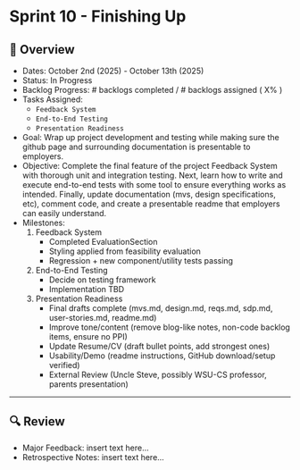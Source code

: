 # Sprint 10 - Finishing Up

## 📝 Overview
* Dates: October 2nd (2025) - October 13th (2025)
* Status: In Progress
* Backlog Progress: # backlogs completed / # backlogs assigned ( X% )
* Tasks Assigned:
    * `Feedback System`
    * `End-to-End Testing`
    * `Presentation Readiness`
* Goal: Wrap up project development and testing while making sure the github page and surrounding documentation is presentable to employers.
* Objective: Complete the final feature of the project Feedback System with thorough unit and integration testing. Next, learn how to write and execute end-to-end tests with some tool to ensure everything works as intended. Finally, update documentation (mvs, design specifications, etc), comment code, and create a presentable readme that employers can easily understand.
* Milestones:
    1. Feedback System  
        - Completed EvaluationSection  
        - Styling applied from feasibility evaluation  
        - Regression + new component/utility tests passing  
    2. End-to-End Testing  
        - Decide on testing framework  
        - Implementation TBD  
    3. Presentation Readiness  
        - Final drafts complete (mvs.md, design.md, reqs.md, sdp.md, user-stories.md, readme.md)  
        - Improve tone/content (remove blog-like notes, non-code backlog items, ensure no PPI)  
        - Update Resume/CV (draft bullet points, add strongest ones)  
        - Usability/Demo (readme instructions, GitHub download/setup verified)  
        - External Review (Uncle Steve, possibly WSU-CS professor, parents presentation)  


--- 

## 🔍 Review
* Major Feedback: insert text here...
* Retrospective Notes: insert text here...